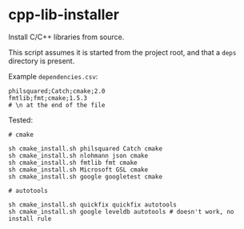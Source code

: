 # cpp-lib-installer

Install C/C++ libraries from source.

This script assumes it is started from the project root, and that a `deps` directory is present.

Example `dependencies.csv`:

```csv
philsquared;Catch;cmake;2.0
fmtlib;fmt;cmake;1.5.3
# \n at the end of the file
```

Tested:

```
# cmake

sh cmake_install.sh philsquared Catch cmake
sh cmake_install.sh nlohmann json cmake
sh cmake_install.sh fmtlib fmt cmake
sh cmake_install.sh Microsoft GSL cmake
sh cmake_install.sh google googletest cmake

# autotools

sh cmake_install.sh quickfix quickfix autotools
sh cmake_install.sh google leveldb autotools # doesn't work, no install rule
```
